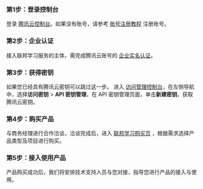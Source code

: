 ### 第1步：登录控制台 
登录 [腾讯云控制台](https://console.cloud.tencent.com/)。如果没有账号，请参考 [账号注册教程](https://cloud.tencent.com/document/product/378/17985) 注册账号。

### 第2步：企业认证
接入联邦学习服务的主体，需完成腾讯云账号的 [企业实名认证](https://cloud.tencent.com/document/product/378/10496)。 

### 第3步：获得密钥
如果您已经具有腾讯云密钥可以跳过这一步。
进入 [访问管理控制台](https://console.cloud.tencent.com/cam/capi)，在左侧导航中，选择**访问密钥** > **API 密钥管理**，在 API 密钥管理页面，单击**新建密钥**，获取腾讯云密钥。

### 第4步：购买产品
与商务经理进行合作洽谈，洽谈完成后，进入 [联邦学习购买页](https://buy.cloud.tencent.com/p_fl) ，根据需求选择产品类型及项目进行购买。

### 第5步：接入使用产品
产品购买成功后，我们将安排技术支持人员与您对接，指导您进行产品的接入与使用。

